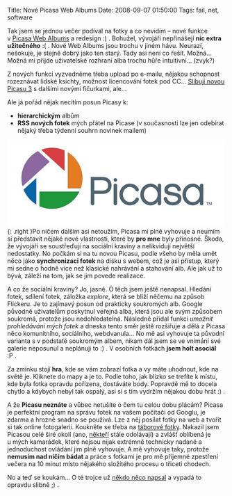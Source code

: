 Title: Nové Picasa Web Albums
Date: 2008-09-07 01:50:00
Tags: fail, net, software

Tak jsem se jednou večer podíval na fotky a co nevidím – nové funkce v [Picasa Web Albums](http://picasaweb.google.cz/) a redesign :) . Bohužel, vývojáři nepřinášejí **nic extra užitečného** :( . Nové Web Albums jsou trochu v jiném hávu. Neurazí, nešokuje, je stejně dobrý jako ten starý. Tady asi není co řešit. Možná… Možná mi přijde uživatelské rozhraní alba trochu hůře intuitivní… (zvyk?)

Z nových funkcí vyzvedněme třeba upload po e-mailu, nějakou schopnost rozeznávat lidské ksichty, možnost licencování fotek pod
CC… [Slibují novou Picasu 3](http://picasa.google.cz/intl/en_us/web/whatsnew.html) s dalšími novými fičurkami, ale…

Ale já pořád nějak necítím posun Picasy k:

-   **hierarchickým** albům
-   **RSS nových fotek** mých přátel na Picase (v současnosti lze jen odebírat nějaký třeba týdenní souhrn novinek mailem)

![obrázek](images/69.jpg){: .right }Po ničem dalším asi netoužím, Picasa mi plně vyhovuje a neumím si představit nějaké nové vlastnosti, které by **pro mne** byly přínosné. Škoda, že vývojáři se soustřeďují na sociální kraviny a nelikvidují největší nedostatky. No počkám si na tu novou Picasu, podle všeho by měla umět něco jako **synchronizaci fotek** na disku s webem, což je asi přístup, který mi sedne o hodně více než klasické nahrávání a stahování alb. Ale jak už to bývá, záleží na tom, jak se jim povede realizace.

A co že sociální kraviny? Jo, jasně. O těch jsem ještě nenapsal. Hledání fotek, sdílení fotek, záložka *explore*, která se blíží něčemu na způsob Flickeru. Je to zajímavý posun od prakticky soukromých alb. Google původně uživatelům poskytnul veřejná alba, která jsou ale svým způsobem soukromá, protože jsou nedohledatelná. Následně přidal funkci *umožnit prohledávání mých fotek* a dneska tento směr ještě rozšiřuje a dělá z Picasa něco komunitního, sociálního, webdvanula… No mě asi vyhovuje ta původní varianta s v podstatě soukromým albem, nikam dál jsem se ve vnímání své galerie neposunul a neplánuji to :) . V osobních fotkách **jsem holt asociál** :P .

Za zmínku stojí **hra**, kde se vám zobrazí fotka a vy máte uhodnout, kde na světě je. Kliknete do mapy a je to. Podle toho, jak blízko se trefíte k místu, kde byla fotka opravdu pořízena, dostáváte body. Popravdě mě to docela chytlo a kdybych nebyl tak ospalý, asi si s tím vydržím nějakou dobu hrát :) .

A že **Picasu neznáte** a vůbec netušíte o čem tu celou dobu plácám? Picasa je perfektní program na správu fotek na vašem počítači od Googlu, je zdarma a hrozně snadno se používá. Lze z něj posílat fotky na web a tvořit si tak online fotogalerii. Koukněte se třeba na [táborové fotky](http://picasaweb.google.com/taborprekvapeni). Nakazil jsem Picasou celé širé okolí (ano, [někteří](http://www.javorkovi.cz) stále odolávají) a zvlášť oblíbená je u mých kamarádek, které nejsou nijak extrémně technicky nadané a jednoduchost ovládání jim plně vyhovuje. A mě vyhovuje taky, protože **nemusím nad ničím bádat** a práce s fotkami je pro mě příjemné zpestření večera na 10 minut místo nějakého složitého procesu o třiceti chodech.

No a teď se koukám… O té trojce už [někdo něco napsal](http://www.zive.cz/Clanky/Picasa-3-Beta-Googlu-se-zacatek-skolniho-roku-povedl/sc-3-a-143456/default.aspx) a vypadá to opravdu slibně ;) .